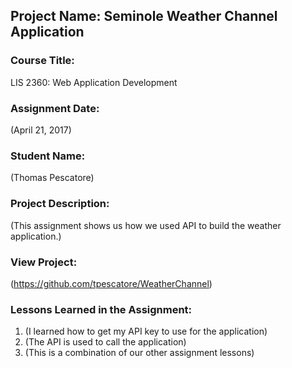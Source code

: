 ## Project Name:  Seminole Weather Channel Application

### Course Title:
LIS 2360:  Web Application Development

### Assignment Date:  
(April 21, 2017)

### Student Name:  
(Thomas Pescatore)

### Project Description:
(This assignment shows us how we used API to build the weather application.)

### View Project:
(https://github.com/tpescatore/WeatherChannel)

### Lessons Learned in the Assignment:
1. (I learned how to get my API key to use for the application)
2. (The API is used to call the application)
3. (This is a combination of our other assignment lessons)
